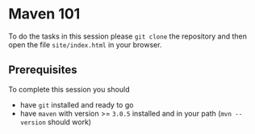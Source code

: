 # Maven 101

To do the tasks in this session please `git clone` the repository and then open the file `site/index.html` in your
browser.

## Prerequisites

To complete this session you should

* have `git` installed and ready to go
* have `maven` with version >= `3.0.5` installed and in your path (`mvn --version` should work)